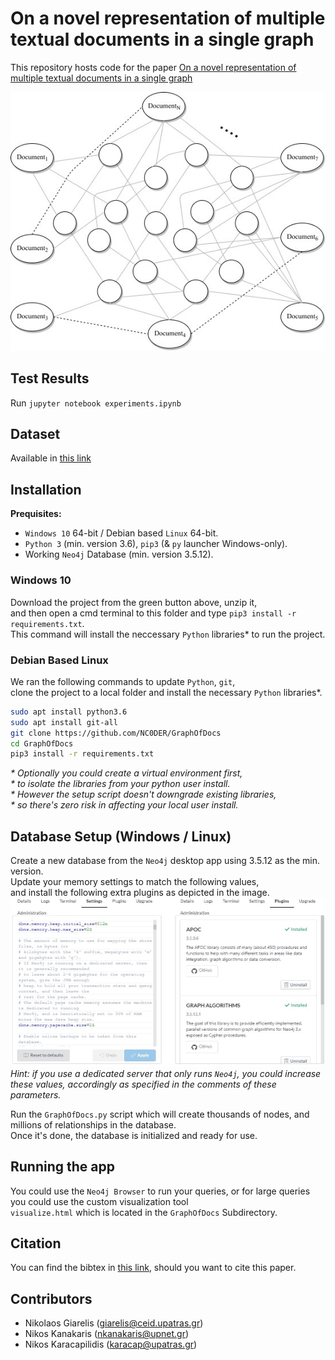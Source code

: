 # On a novel representation of multiple textual documents in a single graph
This repository hosts code for the paper [On a novel representation of multiple textual documents in a single graph]()  

![image1](https://github.com/NC0DER/GraphOfDocs/blob/master/GraphOfDocs/images/GraphofDocs.jpg)

## Test Results
Run `jupyter notebook experiments.ipynb` 

## Dataset
Available in [this link](https://drive.google.com/drive/folders/121dlySvdaNSCoLOTJB2Cqt9cwf2nLoPq)

## Installation
**Prequisites:**
* `Windows 10` 64-bit / Debian based `Linux` 64-bit.  
* `Python 3` (min. version 3.6), `pip3` (& `py` launcher Windows-only).  
* Working `Neo4j` Database (min. version 3.5.12).  

### Windows 10
Download the project from the green button above, unzip it,  
and then open a cmd terminal to this folder and type `pip3 install -r requirements.txt`.  
This command will install the neccessary `Python` libraries\* to run the project.  

### Debian Based Linux
We ran the following commands to update `Python`, `git`,  
clone the project to a local folder and install the necessary `Python` libraries\*.
```bash
sudo apt install python3.6
sudo apt install git-all
git clone https://github.com/NC0DER/GraphOfDocs
cd GraphOfDocs
pip3 install -r requirements.txt
```
*\* Optionally you could create a virtual environment first,*  
*\* to isolate the libraries from your python user install.*  
*\* However the setup script doesn't downgrade existing libraries,*  
*\* so there's zero risk in affecting your local user install.*  

## Database Setup (Windows / Linux)
Create a new database from the `Neo4j` desktop app using 3.5.12 as the min. version.  
Update your memory settings to match the following values,  
and install the following extra plugins as depicted in the image.
![image2](https://github.com/NC0DER/GraphOfDocs/blob/master/GraphOfDocs/images/settings.jpg)
*Hint: if you use a dedicated server that only runs `Neo4j`, you could increase these values, 
accordingly as specified in the comments of these parameters.*

Run the `GraphOfDocs.py` script which will create thousands of nodes, 
and millions of relationships in the database.  
Once it's done, the database is initialized and ready for use. 

## Running the app
You could use the `Neo4j Browser` to run your queries, 
or for large queries you could use the custom visualization tool  
`visualize.html` which is located in the `GraphOfDocs` Subdirectory.

## Citation
You can find the bibtex in [this link](), should you want to cite this paper.

## Contributors
* Nikolaos Giarelis (giarelis@ceid.upatras.gr)
* Nikos Kanakaris (nkanakaris@upnet.gr)
* Nikos Karacapilidis (karacap@upatras.gr)
